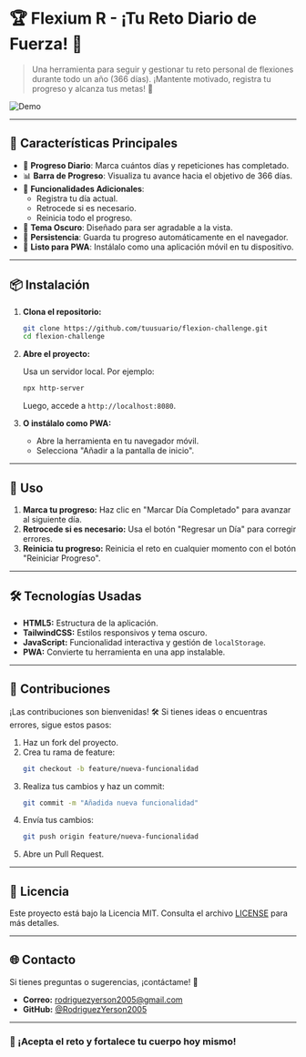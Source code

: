 
# 🏆 Flexium R - ¡Tu Reto Diario de Fuerza! 💪

> Una herramienta para seguir y gestionar tu reto personal de flexiones durante todo un año (366 días). ¡Mantente motivado, registra tu progreso y alcanza tus metas! 🚀

![Demo](https://via.placeholder.com/800x400?text=Captura+de+Pantalla+de+la+Herramienta)

---

## 🌟 Características Principales

- 🎯 **Progreso Diario**: Marca cuántos días y repeticiones has completado.
- 📊 **Barra de Progreso**: Visualiza tu avance hacia el objetivo de 366 días.
- 🔄 **Funcionalidades Adicionales**:
  - Registra tu día actual.
  - Retrocede si es necesario.
  - Reinicia todo el progreso.
- 🌙 **Tema Oscuro**: Diseñado para ser agradable a la vista.
- 💾 **Persistencia**: Guarda tu progreso automáticamente en el navegador.
- 📱 **Listo para PWA**: Instálalo como una aplicación móvil en tu dispositivo.

---

## 📦 Instalación

1. **Clona el repositorio:**

   ```bash
   git clone https://github.com/tuusuario/flexion-challenge.git
   cd flexion-challenge
   ```

2. **Abre el proyecto:**

   Usa un servidor local. Por ejemplo:
   ```bash
   npx http-server
   ```
   Luego, accede a `http://localhost:8080`.

3. **O instálalo como PWA:**
   - Abre la herramienta en tu navegador móvil.
   - Selecciona "Añadir a la pantalla de inicio".

---

## 🚀 Uso

1. **Marca tu progreso:** Haz clic en "Marcar Día Completado" para avanzar al siguiente día.
2. **Retrocede si es necesario:** Usa el botón "Regresar un Día" para corregir errores.
3. **Reinicia tu progreso:** Reinicia el reto en cualquier momento con el botón "Reiniciar Progreso".

---

## 🛠️ Tecnologías Usadas

- **HTML5:** Estructura de la aplicación.
- **TailwindCSS:** Estilos responsivos y tema oscuro.
- **JavaScript:** Funcionalidad interactiva y gestión de `localStorage`.
- **PWA:** Convierte tu herramienta en una app instalable.

---

## 🤝 Contribuciones

¡Las contribuciones son bienvenidas! 🛠️ Si tienes ideas o encuentras errores, sigue estos pasos:

1. Haz un fork del proyecto.
2. Crea tu rama de feature:
   ```bash
   git checkout -b feature/nueva-funcionalidad
   ```
3. Realiza tus cambios y haz un commit:
   ```bash
   git commit -m "Añadida nueva funcionalidad"
   ```
4. Envía tus cambios:
   ```bash
   git push origin feature/nueva-funcionalidad
   ```
5. Abre un Pull Request.

---

## 📝 Licencia

Este proyecto está bajo la Licencia MIT. Consulta el archivo [LICENSE](LICENSE) para más detalles.

---

## 🌐 Contacto

Si tienes preguntas o sugerencias, ¡contáctame! 📧  
- **Correo:** rodriguezyerson2005@gmail.com  
- **GitHub:** [@RodriguezYerson2005](https://github.com/YersonRodriguez2005)

---

### 🏅 ¡Acepta el reto y fortalece tu cuerpo hoy mismo!
